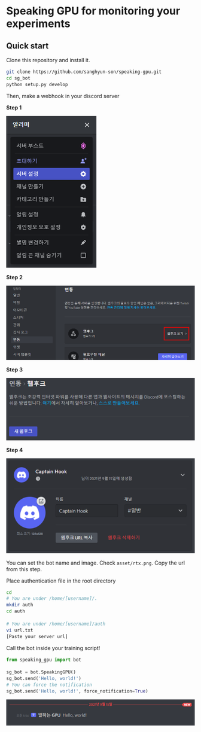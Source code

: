# Speaking GPU for monitoring your experiments


## Quick start

Clone this repository and install it.
```bash
git clone https://github.com/sanghyun-son/speaking-gpu.git
cd sg_bot
python setup.py develop
```

Then, make a webhook in your discord server

**Step 1**

![](asset/step_1.png)

**Step 2**

![](asset/step_2.png)

**Step 3**

![](asset/step_3.png)

**Step 4**

![](asset/step_4.png)

You can set the bot name and image. Check `asset/rtx.png`. Copy the url from this step.


Place authentication file in the root directory
```bash
cd
# You are under /home/[username]/.
mkdir auth
cd auth

# You are under /home/[username]/auth
vi url.txt
[Paste your server url]
```

Call the bot inside your training script!
```python
from speaking_gpu import bot

sg_bot = bot.SpeakingGPU()
sg_bot.send('Hello, world!')
# You can force the notification
sg_bot.send('Hello, world!', force_notification=True)
```

![](asset/step_5.png)
